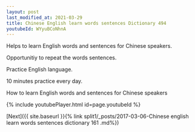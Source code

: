 ```yaml
---
layout: post
last_modified_at: 2021-03-29
title: Chinese English learn words sentences Dictionary 494 
youtubeId: WYyuBCoNhnA
---
```

 
 
Helps to learn English words and sentences for Chinese speakers.

Opportunitiy to repeat the words sentences. 

Practice English language. 
 
10 minutes practice every day. 
 
How to learn English words and sentences for Chinese speakers 
 
{% include youtubePlayer.html id=page.youtubeId %}
 
 
[Next]({{ site.baseurl }}{% link  split1/_posts/2017-03-06-Chinese english learn words sentences dictionary 161 .md%})
 
